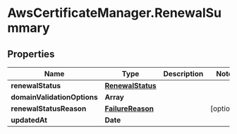 # AwsCertificateManager.RenewalSummary

## Properties

Name | Type | Description | Notes
------------ | ------------- | ------------- | -------------
**renewalStatus** | [**RenewalStatus**](RenewalStatus.md) |  | 
**domainValidationOptions** | **Array** |  | 
**renewalStatusReason** | [**FailureReason**](FailureReason.md) |  | [optional] 
**updatedAt** | **Date** |  | 


